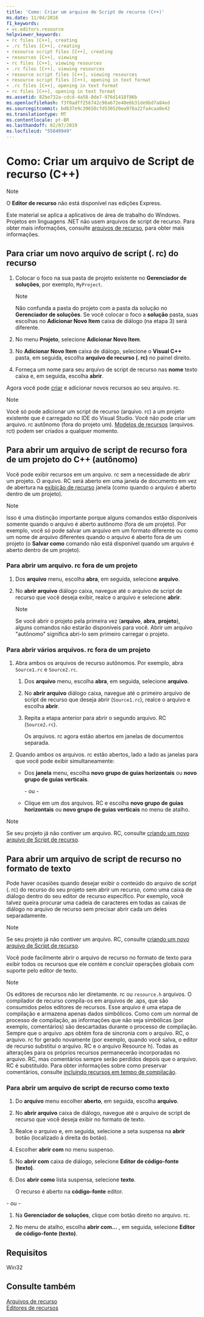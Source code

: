 ```yaml
---
title: 'Como: Criar um arquivo de Script de recurso (C++)'
ms.date: 11/04/2016
f1_keywords:
- vc.editors.resource
helpviewer_keywords:
- rc files [C++], creating
- .rc files [C++], creating
- resource script files [C++], creating
- resources [C++], viewing
- rc files [C++], viewing resources
- .rc files [C++], viewing resources
- resource script files [C++], viewing resources
- resource script files [C++], opening in text format
- .rc files [C++], opening in text format
- rc files [C++], opening in text format
ms.assetid: 82be732a-cdcd-4a58-8de7-976d1418f86b
ms.openlocfilehash: f3f0adff256742c98a672e40e6b31de9bd7a84ed
ms.sourcegitcommit: bd637e9c39650cfd530520ea978a22fa4caa0e42
ms.translationtype: MT
ms.contentlocale: pt-BR
ms.lasthandoff: 02/07/2019
ms.locfileid: "55849949"
---
```

# <a name="how-to-create-a-resource-script-file-c"></a>Como: Criar um arquivo de Script de recurso (C++)

> [!NOTE]
> O **Editor de recurso** não está disponível nas edições Express.
>
> Este material se aplica a aplicativos de área de trabalho do Windows. Projetos em linguagens .NET não usem arquivos de script de recurso. Para obter mais informações, consulte [arquivos de recurso](../windows/resource-files-visual-studio.md), para obter mais informações.

## <a name="to-create-a-new-resource-script-rc-file"></a>Para criar um novo arquivo de script (. rc) do recurso

1. Colocar o foco na sua pasta de projeto existente no **Gerenciador de soluções**, por exemplo, `MyProject`.

   > [!NOTE]
   > Não confunda a pasta do projeto com a pasta da solução no **Gerenciador de soluções**. Se você colocar o foco a **solução** pasta, suas escolhas no **Adicionar Novo Item** caixa de diálogo (na etapa 3) será diferente.

1. No menu **Projeto**, selecione **Adicionar Novo Item**.

1. No **Adicionar Novo Item** caixa de diálogo, selecione o **Visual C++** pasta, em seguida, escolha **arquivo de recurso (. rc)** no painel direito.

1. Forneça um nome para seu arquivo de script de recurso nas **nome** texto caixa e, em seguida, escolha **abrir**.

Agora você pode [criar](../windows/how-to-create-a-resource.md) e adicionar novos recursos ao seu arquivo. rc.

> [!NOTE]
> Você só pode adicionar um script de recurso (arquivo. rc) a um projeto existente que é carregado no IDE do Visual Studio. Você não pode criar um arquivo. rc autônomo (fora do projeto um). [Modelos de recursos](../windows/how-to-use-resource-templates.md) (arquivos. rct) podem ser criados a qualquer momento.

## <a name="to-open-a-resource-script-file-outside-of-a-c-project-standalone"></a>Para abrir um arquivo de script de recurso fora de um projeto do C++ (autônomo)

Você pode exibir recursos em um arquivo. rc sem a necessidade de abrir um projeto. O arquivo. RC será aberto em uma janela de documento em vez de abertura na [exibição de recurso](../windows/resource-view-window.md) janela (como quando o arquivo é aberto dentro de um projeto).

> [!NOTE]
> Isso é uma distinção importante porque alguns comandos estão disponíveis somente quando o arquivo é aberto autônomo (fora de um projeto). Por exemplo, você só pode salvar um arquivo em um formato diferente ou como um nome de arquivo diferentes quando o arquivo é aberto fora de um projeto (o **Salvar como** comando não está disponível quando um arquivo é aberto dentro de um projeto).

### <a name="to-open-an-rc-file-outside-a-project"></a>Para abrir um arquivo. rc fora de um projeto

1. Dos **arquivo** menu, escolha **abra**, em seguida, selecione **arquivo**.

1. No **abrir arquivo** diálogo caixa, navegue até o arquivo de script de recurso que você deseja exibir, realce o arquivo e selecione **abrir**.

   > [!NOTE]
   > Se você abrir o projeto pela primeira vez (**arquivo**, **abra**, **projeto**), alguns comandos não estarão disponíveis para você. Abrir um arquivo "autônomo" significa abri-lo sem primeiro carregar o projeto.

### <a name="to-open-multiple-rc-files-outside-a-project"></a>Para abrir vários arquivos. rc fora de um projeto

1. Abra ambos os arquivos de recurso autônomos. Por exemplo, abra `Source1.rc` e `Source2.rc`.

   1. Dos **arquivo** menu, escolha **abra**, em seguida, selecione **arquivo**.

   1. No **abrir arquivo** diálogo caixa, navegue até o primeiro arquivo de script de recurso que deseja abrir (`Source1.rc`), realce o arquivo e escolha **abrir**.

   1. Repita a etapa anterior para abrir o segundo arquivo. RC (`Source2.rc`).

       Os arquivos. rc agora estão abertos em janelas de documentos separada.

1. Quando ambos os arquivos. rc estão abertos, lado a lado as janelas para que você pode exibir simultaneamente:

   - Dos **janela** menu, escolha **novo grupo de guias horizontais** ou **novo grupo de guias verticais**.

       \- ou -

   - Clique em um dos arquivos. RC e escolha **novo grupo de guias horizontais** ou **novo grupo de guias verticais** no menu de atalho.

> [!NOTE]
> Se seu projeto já não contiver um arquivo. RC, consulte [criando um novo arquivo de Script de recurso](../windows/how-to-create-a-resource-script-file.md).

## <a name="to-open-a-resource-script-file-in-text-format"></a>Para abrir um arquivo de script de recurso no formato de texto

Pode haver ocasiões quando desejar exibir o conteúdo do arquivo de script (. rc) do recurso do seu projeto sem abrir um recurso, como uma caixa de diálogo dentro do seu editor de recurso específico. Por exemplo, você talvez queira procurar uma cadeia de caracteres em todas as caixas de diálogo no arquivo de recurso sem precisar abrir cada um deles separadamente.

> [!NOTE]
> Se seu projeto já não contiver um arquivo. RC, consulte [criando um novo arquivo de Script de recurso](../windows/how-to-create-a-resource-script-file.md).

Você pode facilmente abrir o arquivo de recurso no formato de texto para exibir todos os recursos que ele contém e concluir operações globais com suporte pelo editor de texto.

> [!NOTE]
> Os editores de recursos não ler diretamente. rc ou `resource.h` arquivos. O compilador de recurso compila-os em arquivos de .aps, que são consumidos pelos editores de recursos. Esse arquivo é uma etapa de compilação e armazena apenas dados simbólicos. Como com um normal de processo de compilação, as informações que não seja simbólicas (por exemplo, comentários) são descartadas durante o processo de compilação. Sempre que o arquivo .aps obtém fora de sincronia com o arquivo. RC, o arquivo. rc for gerado novamente (por exemplo, quando você salva, o editor de recurso substitui o arquivo. RC e o arquivo Resource h). Todas as alterações para os próprios recursos permanecerão incorporadas no arquivo. RC, mas comentários sempre serão perdidos depois que o arquivo. RC é substituído. Para obter informações sobre como preservar comentários, consulte [incluindo recursos em tempo de compilação](../windows/how-to-include-resources-at-compile-time.md).

### <a name="to-open-a-resource-script-file-as-text"></a>Para abrir um arquivo de script de recurso como texto

1. Do **arquivo** menu escolher **aberto**, em seguida, escolha **arquivo**.

1. No **abrir arquivo** caixa de diálogo, navegue até o arquivo de script de recurso que você deseja exibir no formato de texto.

1. Realce o arquivo e, em seguida, selecione a seta suspensa na **abrir** botão (localizado à direita do botão).

1. Escolher **abrir com** no menu suspenso.

1. No **abrir com** caixa de diálogo, selecione **Editor de código-fonte (texto)**.

1. Dos **abrir como** lista suspensa, selecione **texto**.

   O recurso é aberto na **código-fonte** editor.

\- ou -

1. Na **Gerenciador de soluções**, clique com botão direito no arquivo. rc.

1. No menu de atalho, escolha **abrir com...** , em seguida, selecione **Editor de código-fonte (texto)**.

## <a name="requirements"></a>Requisitos

Win32

## <a name="see-also"></a>Consulte também

[Arquivos de recurso](../windows/resource-files-visual-studio.md)<br/>
[Editores de recursos](../windows/resource-editors.md)